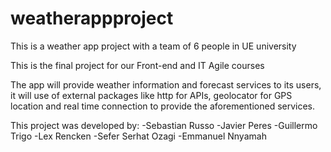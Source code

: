 # weatherappproject

This is a weather app project with a team of 6 people in UE university

This is the final project for our Front-end and IT Agile courses

The app will provide weather information and forecast services to its users, it will use
of external packages like http for APIs, geolocator for GPS location and real time connection
to provide the aforementioned services.

This project was developed by:
-Sebastian Russo
-Javier Peres
-Guillermo Trigo
-Lex Rencken
-Sefer Serhat Ozagi
-Emmanuel Nnyamah